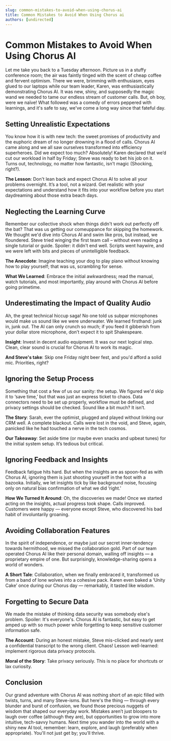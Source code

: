 ```yaml
---
slug: common-mistakes-to-avoid-when-using-chorus-ai
title: Common Mistakes to Avoid When Using Chorus ai
authors: [undirected]
---
```



# Common Mistakes to Avoid When Using Chorus AI

Let me take you back to a Tuesday afternoon. Picture us in a stuffy conference room; the air was faintly tinged with the scent of cheap coffee and fervent optimism. There we were, brimming with enthusiasm, eyes glued to our laptops while our team leader, Karen, was enthusiastically demonstrating Chorus AI. It was new, shiny, and supposedly the magic wand we needed to tame our endless stream of customer calls. But, oh boy, were we naïve! What followed was a comedy of errors peppered with learnings, and it's safe to say, we've come a long way since that fateful day.

## Setting Unrealistic Expectations

You know how it is with new tech: the sweet promises of productivity and the euphoric dream of no longer drowning in a flood of calls. Chorus AI came along and we all saw ourselves transformed into efficiency superheroes. Did we expect too much? Absolutely! Karen declared that we’d cut our workload in half by Friday; Steve was ready to bet his job on it. Turns out, technology, no matter how fantastic, isn't magic (Shocking, right?).

**The Lesson**: Don't lean back and expect Chorus AI to solve all your problems overnight. It’s a tool, not a wizard. Get realistic with your expectations and understand how it fits into your workflow before you start daydreaming about those extra beach days.

## Neglecting the Learning Curve

Remember our collective shock when things didn't work out perfectly off the bat? That was us getting our comeuppance for skipping the homework. We thought we'd dive into Chorus AI and swim like pros, but instead, we floundered. Steve tried winging the first team call – without even reading a single tutorial or guide. Spoiler: it didn't end well. Scripts went haywire, and we were left with bits and pieces of unintelligible feedback.

**The Anecdote**: Imagine teaching your dog to play piano without knowing how to play yourself; that was us, scrambling for sense.

**What We Learned**: Embrace the initial awkwardness; read the manual, watch tutorials, and most importantly, play around with Chorus AI before going primetime.

## Underestimating the Impact of Quality Audio

Ah, the great technical hiccup saga! No one told us subpar microphones would make us sound like we were underwater. We learned firsthand: junk in, junk out. The AI can only crunch so much; if you feed it gibberish from your dollar store microphone, don’t expect it to spit Shakespeare.

**Insight**: Invest in decent audio equipment. It was our next logical step. Clean, clear sound is crucial for Chorus AI to work its magic. 

**And Steve's take**: Skip one Friday night beer fest, and you'd afford a solid mic. Priorities, right?

## Ignoring the Setup Process

Something that cost a few of us our sanity: the setup. We figured we'd skip it to ‘save time,’ but that was just an express ticket to chaos. Data connectors need to be set up properly, workflow must be defined, and privacy settings should be checked. Sound like a bit much? It isn’t. 

**The Story**: Sarah, ever the optimist, plugged and played without linking our CRM well. A complete blackout. Calls were lost in the void, and Steve, again, panicked like he had touched a nerve in the tech cosmos.

**Our Takeaway**: Set aside time (or maybe even snacks and upbeat tunes) for the initial system setup. It’s tedious but critical.

## Ignoring Feedback and Insights

Feedback fatigue hits hard. But when the insights are as spoon-fed as with Chorus AI, ignoring them is just shooting yourself in the foot with a bazooka. Initially, we let insights tick by like background noise, focusing only on natural bias confirmation of what we did ‘right.’

**How We Turned It Around**: Oh, the discoveries we made! Once we started acting on the insights, actual progress took shape. Calls improved. Customers were happy — everyone except Steve, who discovered his bad habit of involuntarily groaning.

## Avoiding Collaboration Features

In the spirit of independence, or maybe just our secret inner-tendency towards hermithood, we missed the collaboration gold. Part of our team operated Chorus AI like their personal domain, walling off insights — a proprietary empire of one. But surprisingly, knowledge-sharing opens a world of wonders.

**A Short Tale**: Collaboration, when we finally embraced it, transformed us from a band of lone wolves into a cohesive pack. Karen even baked a ‘Unity Cake’ once during our Chorus day — remarkably, it tasted like wisdom.

## Forgetting to Secure Data

We made the mistake of thinking data security was somebody else's problem. Spoiler: It's everyone's. Chorus AI is fantastic, but easy to get amped up with so much power while forgetting to keep sensitive customer information safe.

**The Account**: During an honest mistake, Steve mis-clicked and nearly sent a confidential transcript to the wrong client. Chaos! Lesson well-learned: implement rigorous data privacy protocols.

**Moral of the Story**: Take privacy seriously. This is no place for shortcuts or lax curiosity.

## Conclusion

Our grand adventure with Chorus AI was nothing short of an epic filled with twists, turns, and many Steve-isms. But here's the thing — through every blunder and burst of confusion, we found those precious nuggets of wisdom that shaped our everyday work. Mistakes aren’t just bloopers to laugh over coffee (although they are), but opportunities to grow into more intuitive, tech-savvy humans. Next time you wander into the world with a shiny new AI tool, remember: learn, explore, and laugh (preferably when appropriate). You'll not just get by; you’ll thrive.